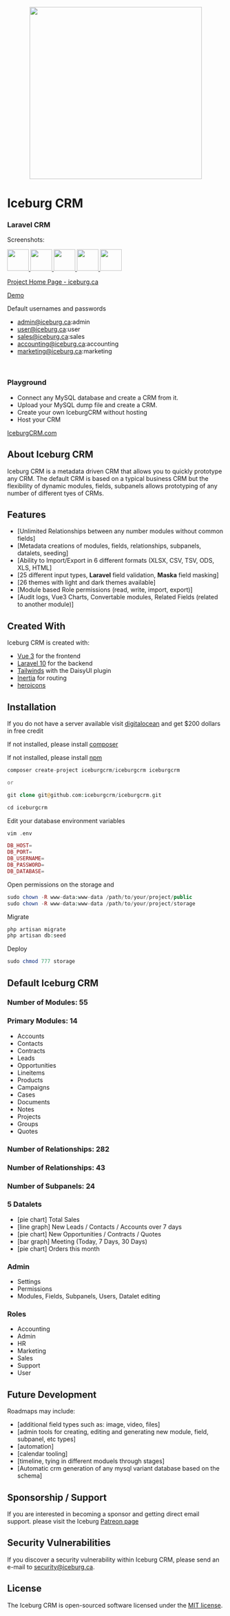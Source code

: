 <p align="center"><a href="https://www.iceburg.ca" target="_blank"><img src="https://www.iceburg.ca/images/iceburg.png" width="400"></a></p>

# Iceburg CRM
### Laravel CRM

Screenshots:
<p>
<a href="https://www.iceburg.ca/images/screenshot1.jpg" target="_blank">
	<img src="https://www.iceburg.ca/images/screenshot1.jpg" width="50" />
</a>
<a href="https://www.iceburg.ca/images/screenshot2.jpg" target="_blank">
	<img src="https://www.iceburg.ca/images/screenshot2.jpg" width="50" />
</a>
<a href="https://www.iceburg.ca/images/screenshot3.jpg" target="_blank">
	<img src="https://www.iceburg.ca/images/screenshot3.jpg" width="50" />
</a>
<a href="https://www.iceburg.ca/images/screenshot4.jpg" target="_blank">
	<img src="https://www.iceburg.ca/images/screenshot4.jpg" width="50" />
</a>
<a href="https://www.iceburg.ca/images/screenshot5.jpg" target="_blank">
	<img src="https://www.iceburg.ca/images/screenshot5.jpg" width="50" />
</a>
</p>

[Project Home Page - iceburg.ca](https://www.iceburg.ca)

[Demo](http://demo.iceburg.ca)


Default usernames and passwords

- admin@iceburg.ca:admin
- user@iceburg.ca:user
- sales@iceburg.ca:sales
- accounting@iceburg.ca:accounting
- marketing@iceburg.ca:marketing


<br />

### Playground
- Connect any MySQL database and create a CRM from it.  
- Upload your MySQL dump file and create a CRM.  
- Create your own IceburgCRM without hosting
- Host your CRM

[IceburgCRM.com](https://www.iceburgcrm.com)



## About Iceburg CRM

Iceburg CRM is a metadata driven CRM that allows you to quickly prototype any CRM.  The default CRM is based on a typical business CRM but the flexibility of dynamic modules, fields, subpanels allows prototyping of any number of different tyes of CRMs.   



## Features

- [Unlimited Relationships between any number modules without common fields]
- [Metadata creations of  modules, fields, relationships, subpanels, datalets, seeding]
- [Ability to Import/Export in 6 different formats (XLSX, CSV, TSV, ODS, XLS, HTML] 
- [25 different input types, <b>Laravel</b> field validation, <b>Maska</b> field masking]
- [26 themes with light and dark themes available]
- [Module based Role permissions (read, write, import, export)]
- [Audit logs, Vue3 Charts, Convertable modules, Related Fields (related to another module)]


## Created With

Iceburg CRM is created with:
- [Vue 3](https://vuejs.org/) for the frontend
- [Laravel 10](https://laravel.com/) for the backend
- [Tailwinds](https://tailwindui.com/) with the DaisyUI plugin
- [Inertia](https://inertiajs.com/) for routing
- [heroicons](https://heroicons.com)
 

## Installation

If you do not have a server available visit [digitalocean](https://m.do.co/c/a52593511cc4) and get $200 dollars in free credit

If not installed, please install [composer](https://getcomposer.org/download/) 

If not installed, please install [npm](https://docs.npmjs.com/downloading-and-installing-node-js-and-npm/) 

```php
composer create-project iceburgcrm/iceburgcrm iceburgcrm

or 

git clone git@github.com:iceburgcrm/iceburgcrm.git

cd iceburgcrm
```

Edit your database environment variables 
```php
vim .env

DB_HOST=
DB_PORT=
DB_USERNAME=
DB_PASSWORD=
DB_DATABASE=

```

Open permissions on the storage and 
```php
sudo chown -R www-data:www-data /path/to/your/project/public
sudo chown -R www-data:www-data /path/to/your/project/storage
```

Migrate
```php
php artisan migrate
php artisan db:seed
```

Deploy
```php
sudo chmod 777 storage
```

## Default Iceburg CRM


### Number of Modules: 55


### Primary Modules: 14
- Accounts
- Contacts
- Contracts
- Leads
- Opportunities
- Lineitems
- Products
- Campaigns
- Cases
- Documents
- Notes
- Projects
- Groups
- Quotes

### Number of Relationships: 282

### Number of Relationships: 43


### Number of Subpanels: 24


### 5 Datalets
- [pie chart] Total Sales
- [line graph] New Leads / Contacts / Accounts over 7 days
- [pie chart] New Opportunities / Contracts / Quotes
- [bar graph] Meeting (Today, 7 Days, 30 Days)
- [pie chart] Orders this month


### Admin
- Settings
- Permissions
- Modules, Fields, Subpanels, Users, Datalet editing


### Roles
- Accounting
- Admin 
- HR 
- Marketing 
- Sales 
- Support 
- User



## Future Development

Roadmaps may include:

- [additional field types such as: image, video, files]
- [admin tools for creating, editing and generating new module, field, subpanel, etc types]
- [automation]
- [calendar tooling]
- [timeline, tying in different moduels through stages]
- [Automatic crm generation of any mysql variant database based on the schema]  


## Sponsorship / Support

If you are interested in becoming a sponsor and getting direct email support. please visit the Iceburg [Patreon page](https://patreon.com/iceburgcrm)



## Security Vulnerabilities

If you discover a security vulnerability within Iceburg CRM, please send an e-mail to [security@iceburg.ca](mailto:security@iceburg.ca). 


## License

The Iceburg CRM is open-sourced software licensed under the [MIT license](https://opensource.org/licenses/MIT).

